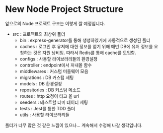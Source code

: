 # New Node Project Structure

앞으로의 Node 프로젝트 구조는 이렇게 짤 예정입니다.

- src : 프로젝트의 최상위 폴더
  - bin : express-generator를 통해 생성하였기에 자동적으로 생성된 폴더
  - caches : 로그인 후 유저에 대한 정보를 얻기 위해 매번 DB에 유저 정보를 요청하는 것은 자원 낭비임. 따라서 Redis를 통해 cache를 도입함.
  - configs : 사용할 라이브러리들의 환경설정
  - controller : endpoint에서 꺼내올 함수
  - middlewares : 커스텀 미들웨어 모음
  - migrations : DB 커스텀 세팅
  - models : DB 환경설정
  - repositories : DB 커스텀 메소드
  - routes : http 요청이 타고 올 url
  - seeders : 테스트할 더미 데이터 세팅
  - tests : Jest를 틍한 TDD 폴더
  - utils : 사용할 라이브러리들

폴더가 너무 많은 것 같은 느낌이 있으나... 계속해서 수정해 나갈 생각입니다.
